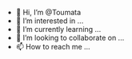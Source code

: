 - 👋 Hi, I’m @Toumata
- 👀 I’m interested in ...
- 🌱 I’m currently learning ...
- 💞️ I’m looking to collaborate on ...
- 📫 How to reach me ...

<!---
Toumata/Toumata is a ✨ special ✨ repository because its `README.md` (this file) appears on your GitHub profile.
You can click the Preview link to take a look at your changes.
--->
